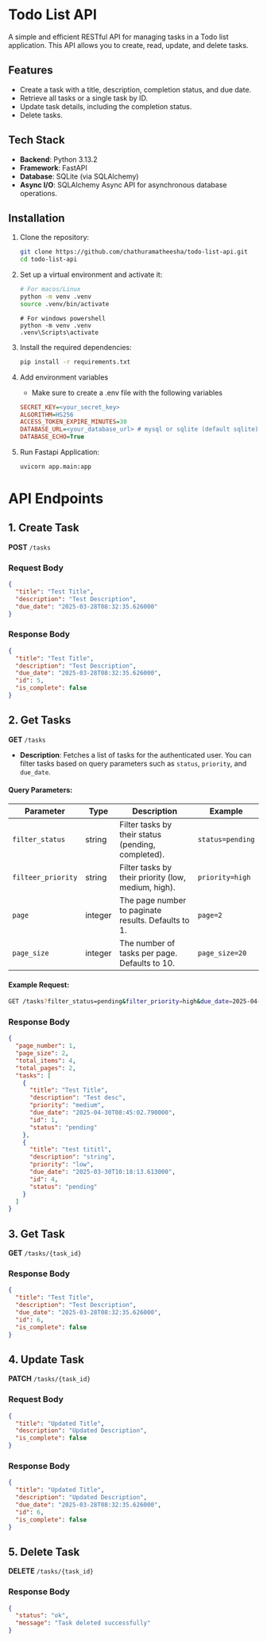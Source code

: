 # Todo List API

A simple and efficient RESTful API for managing tasks in a Todo list application. This API allows you to create, read, update, and delete tasks.

## Features

- Create a task with a title, description, completion status, and due date.
- Retrieve all tasks or a single task by ID.
- Update task details, including the completion status.
- Delete tasks.

## Tech Stack

- **Backend**: Python 3.13.2
- **Framework**: FastAPI
- **Database**: SQLite (via SQLAlchemy)
- **Async I/O**: SQLAlchemy Async API for asynchronous database operations.

## Installation

1. Clone the repository:
   ```bash
   git clone https://github.com/chathuramatheesha/todo-list-api.git
   cd todo-list-api

2. Set up a virtual environment and activate it:
   ```bash
   # For macos/Linux
   python -m venv .venv
   source .venv/bin/activate
   ```
   ```shell
   # For windows powershell
   python -m venv .venv
   .venv\Scripts\activate
   ```
3. Install the required dependencies:
   ```bash
   pip install -r requirements.txt
   ```
4. Add environment variables
   - Make sure to create a .env file with the following variables
   ```ini
   SECRET_KEY=<your_secret_key>
   ALGORITHM=HS256
   ACCESS_TOKEN_EXPIRE_MINUTES=30
   DATABASE_URL=<your_database_url> # mysql or sqlite (default sqlite) # I will update repo for postgres through new branch
   DATABASE_ECHO=True 
   ```

5. Run Fastapi Application:
   ```bash
   uvicorn app.main:app
   ```

# API Endpoints

## 1. **Create Task**

**POST** `/tasks`

### Request Body
```json
{
  "title": "Test Title",
  "description": "Test Description",
  "due_date": "2025-03-28T08:32:35.626000"
}
```

### Response Body
```json
{
  "title": "Test Title",
  "description": "Test Description",
  "due_date": "2025-03-28T08:32:35.626000",
  "id": 5,
  "is_complete": false
}
```

## 2. **Get Tasks**

**GET** `/tasks`
- **Description**: Fetches a list of tasks for the authenticated user. You can filter tasks based on query parameters such as `status`, `priority`, and `due_date`.

#### Query Parameters:

| Parameter          | Type       | Description                                             | Example                                      |
|--------------------|------------|---------------------------------------------------------|----------------------------------------------|
| `filter_status`    | string     | Filter tasks by their status (pending, completed).      | `status=pending`                            |
| `filteer_priority` | string     | Filter tasks by their priority (low, medium, high).     | `priority=high`                             |
| `page`             | integer    | The page number to paginate results. Defaults to 1.     | `page=2`                                    |
| `page_size`        | integer    | The number of tasks per page. Defaults to 10.           | `page_size=20`                              |

#### Example Request:

```bash
GET /tasks?filter_status=pending&filter_priority=high&due_date=2025-04-01&page=1&page_size=10
```

### Response Body
```json
{
  "page_number": 1,
  "page_size": 2,
  "total_items": 4,
  "total_pages": 2,
  "tasks": [
    {
      "title": "Test Title",
      "description": "Test desc",
      "priority": "medium",
      "due_date": "2025-04-30T08:45:02.790000",
      "id": 1,
      "status": "pending"
    },
    {
      "title": "test tititl",
      "description": "string",
      "priority": "low",
      "due_date": "2025-03-30T10:18:13.613000",
      "id": 4,
      "status": "pending"
    }
  ]
}
```

## 3. **Get Task**

**GET** `/tasks/{task_id}`

### Response Body
```json
{
  "title": "Test Title",
  "description": "Test Description",
  "due_date": "2025-03-28T08:32:35.626000",
  "id": 6,
  "is_complete": false
}
```

## 4. **Update Task**

**PATCH** `/tasks/{task_id}`

### Request Body
```json
{
  "title": "Updated Title",
  "description": "Updated Description",
  "is_complete": false
}
```

### Response Body
```json
{
  "title": "Updated Title",
  "description": "Updated Description",
  "due_date": "2025-03-28T08:32:35.626000",
  "id": 6,
  "is_complete": false
}
```

## 5. **Delete Task**

**DELETE** `/tasks/{task_id}`

### Response Body
```json
{
  "status": "ok",
  "message": "Task deleted successfully"
}
```